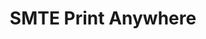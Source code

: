 ---
layout: "~/layouts/project.astro"
title : "SMTE Print Anywhere"
about : "โปรเจคนี้เกิดจากปัญหาคนแออัดขณะปริ้นท์งานภายในโรงเรียน ผมจึงทำเป็นเว็บแอปพลิเคชั่นที่ให้นักเรียนสั่งปริ้นท์งานจากที่ไหนก็ได้แล้วมารับภายหลัง โดยมีสถานะต่างๆแจ้งอยู่ตลอดเพื่อง่ายต่อการเข้าไปรับ"
features : [
  {
    topic : "นักเรียน", 
    body : ["สั่งปริ้นท์ผ่านเว็บแอปพลิเคชั่น โดยการอัพโหลดเป็นไฟล์ PDF พร้อมทั้งเลือกจำนวนหน้า ชนิดกระดาษ รูปแบบการปริ้นท์ และเวลาในการเข้าไปรับงานเจ้าหน้าที่ปริ้นท์งาน"
    ] 
  },
  {
    topic : "เจ้าหน้าที่ปริ้นท์งาน",
    body : ['กดที่ไฟล์เพื่อทำการสั่งปริ้นท์ตามที่นักเรียนได้สั่งมา เมื่อปริ้นท์เสร็จกดปุ่ม "ปริ้นท์เรียบร้อยแล้ว"เพื่อแจ้งไปยังนักเรียน',
"สามารถจำกัดโควต้าปริ้นท์งานของนักเรียนได้"]
  },
]
stacks : [
  "reactjs",
  "firebase"
]
preview : "https://letsfocus.web.app/"
repository : "https://github.com/SornchaiTheDev/letsfocus"
---